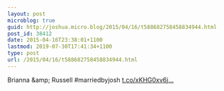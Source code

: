 ```yaml
---
layout: post
microblog: true
guid: http://joshua.micro.blog/2015/04/16/t588682758458834944.html
post_id: 38412
date: 2015-04-16T23:38:01+1100
lastmod: 2019-07-30T17:41:34+1100
type: post
url: /2015/04/16/t588682758458834944.html
---
```

Brianna &amp;amp; Russell #marriedbyjosh [t.co/xKHG0xv6j...](http://t.co/xKHG0xv6jn)
